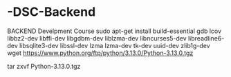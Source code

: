# -DSC-Backend
BACKEND Develpment Course
sudo apt-get install build-essential gdb lcov libbz2-dev libffi-dev libgdbm-dev liblzma-dev libncurses5-dev libreadline6-dev libsqlite3-dev libssl-dev lzma lzma-dev tk-dev uuid-dev zlib1g-dev
wget https://www.python.org/ftp/python/3.13.0/Python-3.13.0.tgz

tar zxvf Python-3.13.0.tgz

